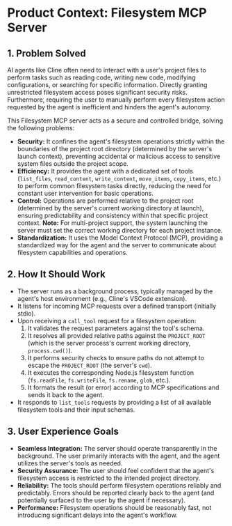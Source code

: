 <!-- Version: 4.3 | Last Updated: 2025-04-06 | Updated By: Roo -->
# Product Context: Filesystem MCP Server

## 1. Problem Solved

AI agents like Cline often need to interact with a user's project files to
perform tasks such as reading code, writing new code, modifying configurations,
or searching for specific information. Directly granting unrestricted filesystem
access poses significant security risks. Furthermore, requiring the user to
manually perform every filesystem action requested by the agent is inefficient
and hinders the agent's autonomy.

This Filesystem MCP server acts as a secure and controlled bridge, solving the
following problems:

- **Security:** It confines the agent's filesystem operations strictly within
  the boundaries of the project root directory (determined by the server's
  launch context), preventing accidental or malicious access to sensitive system
  files outside the project scope.
- **Efficiency:** It provides the agent with a dedicated set of tools
  (`list_files`, `read_content`, `write_content`, `move_items`, `copy_items`,
  etc.) to perform common filesystem tasks directly, reducing the need for
  constant user intervention for basic operations.
- **Control:** Operations are performed relative to the project root (determined
  by the server's current working directory at launch), ensuring predictability
  and consistency within that specific project context. **Note:** For
  multi-project support, the system launching the server must set the correct
  working directory for each project instance.
- **Standardization:** It uses the Model Context Protocol (MCP), providing a
  standardized way for the agent and the server to communicate about filesystem
  capabilities and operations.

## 2. How It Should Work

- The server runs as a background process, typically managed by the agent's host
  environment (e.g., Cline's VSCode extension).
- It listens for incoming MCP requests over a defined transport (initially
  stdio).
- Upon receiving a `call_tool` request for a filesystem operation:
  1. It validates the request parameters against the tool's schema.
  2. It resolves all provided relative paths against the `PROJECT_ROOT` (which
     is the server process's current working directory, `process.cwd()`).
  3. It performs security checks to ensure paths do not attempt to escape the
     `PROJECT_ROOT` (the server's `cwd`).
  4. It executes the corresponding Node.js filesystem function (`fs.readFile`,
     `fs.writeFile`, `fs.rename`, `glob`, etc.).
  5. It formats the result (or error) according to MCP specifications and sends
     it back to the agent.
- It responds to `list_tools` requests by providing a list of all available
  filesystem tools and their input schemas.

## 3. User Experience Goals

- **Seamless Integration:** The server should operate transparently in the
  background. The user primarily interacts with the agent, and the agent
  utilizes the server's tools as needed.
- **Security Assurance:** The user should feel confident that the agent's
  filesystem access is restricted to the intended project directory.
- **Reliability:** The tools should perform filesystem operations reliably and
  predictably. Errors should be reported clearly back to the agent (and
  potentially surfaced to the user by the agent if necessary).
- **Performance:** Filesystem operations should be reasonably fast, not
  introducing significant delays into the agent's workflow.
